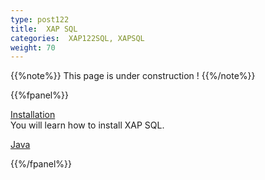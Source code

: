 ```yaml
---
type: post122
title:  XAP SQL
categories:  XAP122SQL, XAPSQL
weight: 70
---
```



{{%note%}}
This page is under construction !
{{%/note%}}

 
{{%fpanel%}}

[Installation](./installation.html)<br>
You will learn   how to install XAP SQL.

[Java](./java.html)<br>
 
  
 
{{%/fpanel%}}

